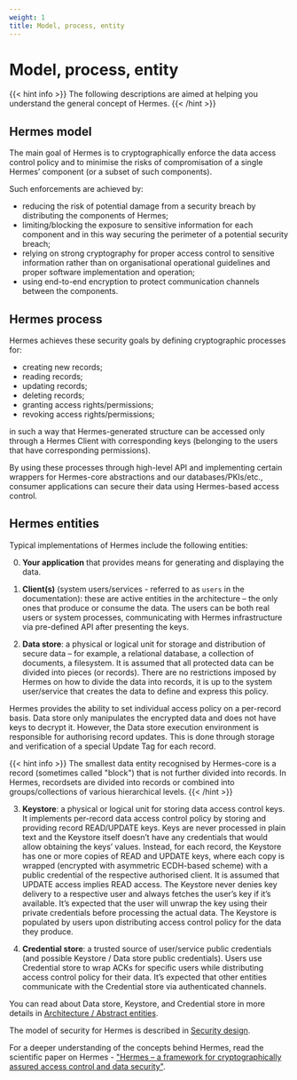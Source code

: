 ```yaml
---
weight: 1
title: Model, process, entity
---
```


# Model, process, entity

{{< hint info >}}
The following descriptions are aimed at helping you understand the general concept of Hermes.
{{< /hint >}}

## Hermes model

The main goal of Hermes is to cryptographically enforce the data access control policy and to minimise the risks of compromisation of a single Hermes’ component (or a subset of such components). 

Such enforcements are achieved by:

* reducing the risk of potential damage from a security breach by distributing the components of Hermes;
* limiting/blocking the exposure to sensitive information for each component and in this way securing the perimeter of a potential security breach;
* relying on strong cryptography for proper access control to sensitive information rather than on organisational operational guidelines and proper software implementation and operation;
* using end-to-end encryption to protect communication channels between the components.

## Hermes process

Hermes achieves these security goals by defining cryptographic processes for: 
- creating new records; 
- reading records; 
- updating records; 
- deleting records; 
- granting access rights/permissions; 
- revoking access rights/permissions;

in such a way that Hermes-generated structure can be accessed only through a Hermes Client with corresponding keys (belonging to the users that have corresponding permissions).

By using these processes through high-level API and implementing certain wrappers for Hermes-core abstractions and our databases/PKIs/etc., consumer applications can secure their data using Hermes-based access control.

## Hermes entities

Typical implementations of Hermes include the following entities:

0) **Your application** that provides means for generating and displaying the data.

1) **Client(s)** (system users/services - referred to as `users` in the documentation): these are active entities in the architecture – the only ones that produce or consume the data. The users can be both real users or system processes, communicating with Hermes infrastructure via pre-defined API after presenting the keys.

2) **Data store**: a physical or logical unit for storage and distribution of secure data – for example, a relational database, a collection of documents, a filesystem. It is assumed that all protected data can be divided into pieces (or records). There are no restrictions imposed by Hermes on how to divide the data into records, it is up to the system user/service that creates the data to define and express this policy.

Hermes provides the ability to set individual access policy on a per-record basis. Data store only manipulates the encrypted data and does not have keys to decrypt it. However, the Data store execution environment is responsible for authorising record updates. This is done through storage and verification of a special Update Tag for each record.

{{< hint info >}}
The smallest data entity recognised by Hermes-core is a record (sometimes called "block") that is not further divided into records. In Hermes, recordsets are divided into records or combined into groups/collections of various hierarchical levels.
{{< /hint >}}

3) **Keystore**: a physical or logical unit for storing data access control keys. It implements per-record data access control policy by storing and providing record READ/UPDATE keys. Keys are never processed in plain text and the Keystore itself doesn’t have any credentials that would allow obtaining the keys’ values. Instead, for each record, the Keystore has one or more copies of READ and UPDATE keys, where each copy is wrapped (encrypted with asymmetric ECDH-based scheme) with a public credential of the respective authorised client. It is assumed that UPDATE access implies READ access. The Keystore never denies key delivery to a respective user and always fetches the user’s key if it’s available. It’s expected that the user will unwrap the key using their private credentials before processing the actual data. The Keystore is populated by users upon distributing access control policy for the data they produce.

4) **Credential store**: a trusted source of user/service public credentials (and possible Keystore / Data store public credentials). Users use Credential store to wrap ACKs for specific users while distributing access control policy for their data. It’s expected that other entities communicate with the Credential store via authenticated channels.

You can read about Data store, Keystore, and Credential store in more details in [Architecture / Abstract entities](/hermes/hermes-in-depth/architecture/abstract-entities/).

The model of security for Hermes is described in [Security design](/hermes/hermes-in-depth/security-design/).

For a deeper understanding of the concepts behind Hermes, read the scientific paper on Hermes - ["Hermes – a framework for cryptographically assured access control and data security"](https://www.cossacklabs.com/files/hermes-theory-paper-rev1.pdf).